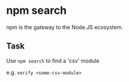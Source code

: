 # npm search #

npm is the gateway to the Node.JS ecosystem.

## Task ##

Use `npm search` to find a 'csv' module

e.g. `verify <some-csv-module>`
